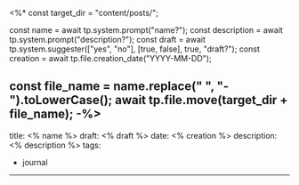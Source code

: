 <%*
const target_dir = "content/posts/";

const name = await tp.system.prompt("name?");
const description = await tp.system.prompt("description?");
const draft = await tp.system.suggester(["yes", "no"], [true, false], true, "draft?");
const creation = await tp.file.creation_date("YYYY-MM-DD");

const file_name = name.replace(" ", "-").toLowerCase();
await tp.file.move(target_dir + file_name);
-%>
---
title: <% name %>
draft: <% draft %>
date: <% creation %>
description: <% description %>
tags:
- journal

---

